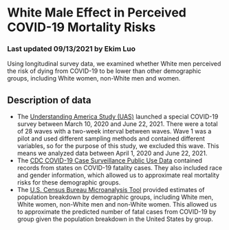 # White Male Effect in Perceived COVID-19 Mortality Risks
### Last updated 09/13/2021 by Ekim Luo
Using longitudinal survey data, we examined whether White men perceived the risk of dying from COVID-19 to be lower than other demographic groups, including White women, non-White men and women. 

## Description of data
- The [Understanding America Study (UAS)](https://uasdata.usc.edu/index.php) launched a special COVID-19 survey between March 10, 2020 and June 22, 2021. There were a total of 28 waves with a two-week interval between waves. Wave 1 was a pilot and used different sampling methods and contained different variables, so for the purpose of this study, we excluded this wave. This means we analyzed data between April 1, 2020 and June 22, 2021. 
- The [CDC COVID-19 Case Surveillance Public Use Data](https://data.cdc.gov/Case-Surveillance/COVID-19-Case-Surveillance-Public-Use-Data/vbim-akqf) contained records from states on COVID-19 fatality cases. They also included race and gender information, which allowed us to approximate real mortality risks for these demographic groups. 
- The [U.S. Census Bureau Microanalysis Tool](https://data.census.gov/mdat/#/) provided estimates of population breakdown by demographic groups, including White men, White women, non-White men and non-White women. This allowed us to approximate the predicted number of fatal cases from COVID-19 by group given the population breakdown in the United States by group. 
